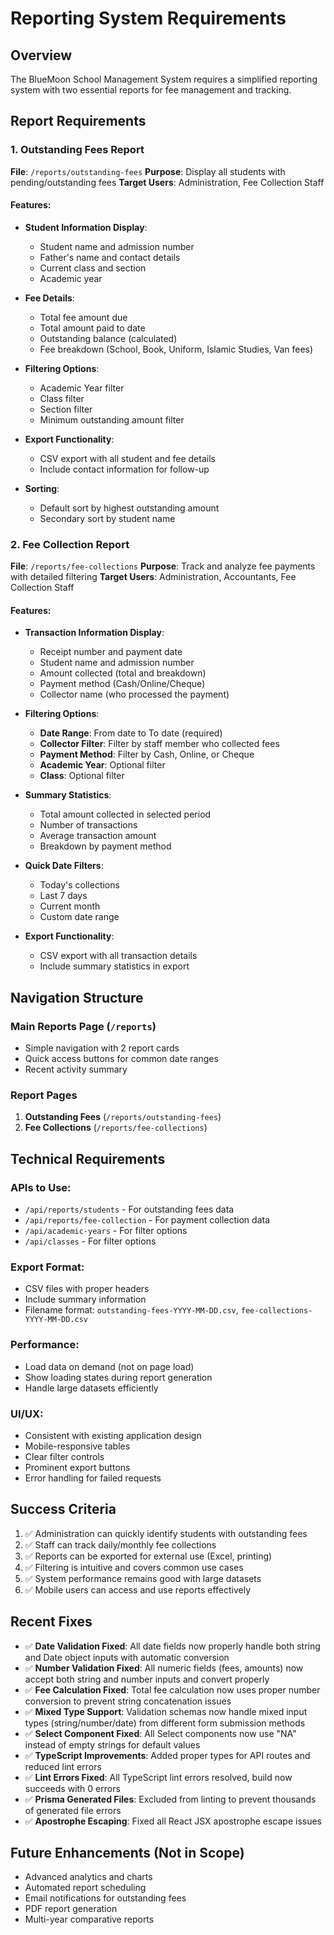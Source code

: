# Reporting System Requirements

## Overview
The BlueMoon School Management System requires a simplified reporting system with two essential reports for fee management and tracking.

## Report Requirements

### 1. Outstanding Fees Report
**File**: `/reports/outstanding-fees`
**Purpose**: Display all students with pending/outstanding fees
**Target Users**: Administration, Fee Collection Staff

#### Features:
- **Student Information Display**:
  - Student name and admission number
  - Father's name and contact details
  - Current class and section
  - Academic year

- **Fee Details**:
  - Total fee amount due
  - Total amount paid to date
  - Outstanding balance (calculated)
  - Fee breakdown (School, Book, Uniform, Islamic Studies, Van fees)

- **Filtering Options**:
  - Academic Year filter
  - Class filter
  - Section filter
  - Minimum outstanding amount filter

- **Export Functionality**:
  - CSV export with all student and fee details
  - Include contact information for follow-up

- **Sorting**:
  - Default sort by highest outstanding amount
  - Secondary sort by student name

### 2. Fee Collection Report
**File**: `/reports/fee-collections`
**Purpose**: Track and analyze fee payments with detailed filtering
**Target Users**: Administration, Accountants, Fee Collection Staff

#### Features:
- **Transaction Information Display**:
  - Receipt number and payment date
  - Student name and admission number
  - Amount collected (total and breakdown)
  - Payment method (Cash/Online/Cheque)
  - Collector name (who processed the payment)

- **Filtering Options**:
  - **Date Range**: From date to To date (required)
  - **Collector Filter**: Filter by staff member who collected fees
  - **Payment Method**: Filter by Cash, Online, or Cheque
  - **Academic Year**: Optional filter
  - **Class**: Optional filter

- **Summary Statistics**:
  - Total amount collected in selected period
  - Number of transactions
  - Average transaction amount
  - Breakdown by payment method

- **Quick Date Filters**:
  - Today's collections
  - Last 7 days
  - Current month
  - Custom date range

- **Export Functionality**:
  - CSV export with all transaction details
  - Include summary statistics in export

## Navigation Structure

### Main Reports Page (`/reports`)
- Simple navigation with 2 report cards
- Quick access buttons for common date ranges
- Recent activity summary

### Report Pages
1. **Outstanding Fees** (`/reports/outstanding-fees`)
2. **Fee Collections** (`/reports/fee-collections`)

## Technical Requirements

### APIs to Use:
- `/api/reports/students` - For outstanding fees data
- `/api/reports/fee-collection` - For payment collection data
- `/api/academic-years` - For filter options
- `/api/classes` - For filter options

### Export Format:
- CSV files with proper headers
- Include summary information
- Filename format: `outstanding-fees-YYYY-MM-DD.csv`, `fee-collections-YYYY-MM-DD.csv`

### Performance:
- Load data on demand (not on page load)
- Show loading states during report generation
- Handle large datasets efficiently

### UI/UX:
- Consistent with existing application design
- Mobile-responsive tables
- Clear filter controls
- Prominent export buttons
- Error handling for failed requests

## Success Criteria
1. ✅ Administration can quickly identify students with outstanding fees
2. ✅ Staff can track daily/monthly fee collections
3. ✅ Reports can be exported for external use (Excel, printing)
4. ✅ Filtering is intuitive and covers common use cases
5. ✅ System performance remains good with large datasets
6. ✅ Mobile users can access and use reports effectively

## Recent Fixes
- ✅ **Date Validation Fixed**: All date fields now properly handle both string and Date object inputs with automatic conversion
- ✅ **Number Validation Fixed**: All numeric fields (fees, amounts) now accept both string and number inputs and convert properly
- ✅ **Fee Calculation Fixed**: Total fee calculation now uses proper number conversion to prevent string concatenation issues
- ✅ **Mixed Type Support**: Validation schemas now handle mixed input types (string/number/date) from different form submission methods
- ✅ **Select Component Fixed**: All Select components now use "NA" instead of empty strings for default values
- ✅ **TypeScript Improvements**: Added proper types for API routes and reduced lint errors
- ✅ **Lint Errors Fixed**: All TypeScript lint errors resolved, build now succeeds with 0 errors
- ✅ **Prisma Generated Files**: Excluded from linting to prevent thousands of generated file errors
- ✅ **Apostrophe Escaping**: Fixed all React JSX apostrophe escape issues

## Future Enhancements (Not in Scope)
- Advanced analytics and charts
- Automated report scheduling
- Email notifications for outstanding fees
- PDF report generation
- Multi-year comparative reports